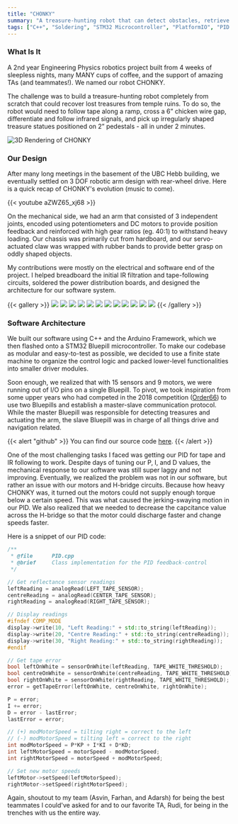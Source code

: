 ```yaml
---
title: "CHONKY"
summary: "A treasure-hunting robot that can detect obstacles, retrieve treasures, and navigate autonomously."
tags: ["C++", "Soldering", "STM32 Microcontroller", "PlatformIO", "PID Control"]
---
```


### What Is It
A 2nd year Engineering Physics robotics project built from 4 weeks of sleepless nights, many MANY cups of coffee, and the support of amazing TAs (and teammates!). We named our robot CHONKY.

The challenge was to build a treasure-hunting robot completely from scratch that could recover lost treasures from temple ruins. To do so, the robot would need to follow tape along a ramp, cross a 6” chicken wire gap, differentiate and follow infrared signals, and pick up irregularly shaped treasure statues positioned on 2” pedestals - all in under 2 minutes.

![3D Rendering of CHONKY](gallery/3D_render.png)

### Our Design
After many long meetings in the basement of the UBC Hebb building, we eventually settled on 3 DOF robotic arm design with rear-wheel drive. Here is a quick recap of CHONKY's evolution (music to come).

{{< youtube aZWZ65_xj68 >}}

On the mechanical side, we had an arm that consisted of 3 independent joints, encoded using potentiometers and DC motors to provide position feedback and reinforced with high gear ratios (eg. 40:1) to withstand heavy loading. Our chassis was primarily cut from hardboard, and our servo-actuated claw was wrapped with rubber bands to provide better grasp on oddly shaped objects.

My contributions were mostly on the electrical and software end of the project. I helped breadboard the initial IR filtration and tape-following circuits, soldered the power distribution boards, and designed the architecture for our software system.

{{< gallery >}}
  <img src="gallery/img1.jpg" class="grid-w33" />
  <img src="gallery/img2.jpg" class="grid-w33" />
  <img src="gallery/img3.jpg" class="grid-w33" />
  <img src="gallery/img4.jpg" class="grid-w33" />
  <img src="gallery/img5.jpg" class="grid-w33" />
  <img src="gallery/img6.jpg" class="grid-w33" />
  <img src="gallery/img7.jpg" class="grid-w33" />
  <img src="gallery/img8.jpg" class="grid-w33" />
  <img src="gallery/img9.jpg" class="grid-w33" />
  <img src="gallery/img10.jpg" class="grid-w33" />
  <img src="gallery/img11.jpg" class="grid-w33" />
  <img src="gallery/img12.jpg" class="grid-w33" />
{{< /gallery >}}

### Software Architecture
We built our software using C++ and the Arduino Framework, which we then flashed onto a STM32 Bluepill microcontroller. To make our codebase as modular and easy-to-test as possible, we decided to use a finite state machine to organize the control logic and packed lower-level functionalities into smaller driver modules.

Soon enough, we realized that with 15 sensors and 9 motors, we were running out of I/O pins on a single Bluepill. To pivot, we took inspiration from some upper years who had competed in the 2018 competition ([Order66](https://order66bot.github.io/)) to use two Bluepills and establish a master-slave communication protocol. While the master Bluepill was responsible for detecting treasures and actuating the arm, the slave Bluepill was in charge of all things drive and navigation related.

{{< alert "github" >}}
You can find our source code [here](https://github.com/evinli/CHONKY).
{{< /alert >}}

One of the most challenging tasks I faced was getting our PID for tape and IR following to work. Despite days of tuning our P, I, and D values, the mechanical response to our software was still super laggy and not improving. Eventually, we realized the problem was not in our software, but rather an issue with our motors and H-bridge circuits. Because how heavy CHONKY was, it turned out the motors could not supply enough torque below a certain speed. This was what caused the jerking-swaying motion in our PID. We also realized that we needed to decrease the capcitance value across the H-bridge so that the motor could discharge faster and change speeds faster.

Here is a snippet of our PID code:

```cpp
/**
 * @file      PID.cpp
 * @brief     Class implementation for the PID feedback-control
 */

// Get reflectance sensor readings
leftReading = analogRead(LEFT_TAPE_SENSOR);
centreReading = analogRead(CENTER_TAPE_SENSOR);
rightReading = analogRead(RIGHT_TAPE_SENSOR);

// Display readings
#ifndef COMP_MODE
display->write(10, "Left Reading:" + std::to_string(leftReading));
display->write(20, "Centre Reading:" + std::to_string(centreReading));
display->write(30, "Right Reading:" + std::to_string(rightReading));
#endif

// Get tape error
bool leftOnWhite = sensorOnWhite(leftReading, TAPE_WHITE_THRESHOLD);
bool centreOnWhite = sensorOnWhite(centreReading, TAPE_WHITE_THRESHOLD);
bool rightOnWhite = sensorOnWhite(rightReading, TAPE_WHITE_THRESHOLD);
error = getTapeError(leftOnWhite, centreOnWhite, rightOnWhite);

P = error;
I += error;
D = error - lastError;
lastError = error;

// (+) modMotorSpeed = tilting right = correct to the left
// (-) modMotorSpeed = tilting left = correct to the right
int modMotorSpeed = P*KP + I*KI + D*KD;
int leftMotorSpeed = motorSpeed - modMotorSpeed;
int rightMotorSpeed = motorSpeed + modMotorSpeed;

// Set new motor speeds
leftMotor->setSpeed(leftMotorSpeed);
rightMotor->setSpeed(rightMotorSpeed);
```

Again, shoutout to my team (Asvin, Farhan, and Adarsh) for being the best teammates I could've asked for and to our favorite TA, Rudi, for being in the trenches with us the entire way.

